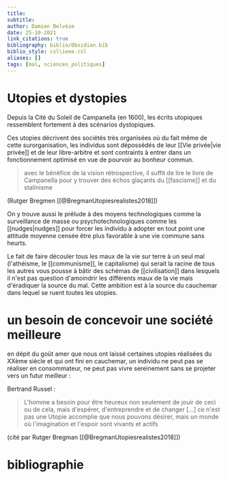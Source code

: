 ```yaml
---
title: 
subtitle:
author: Damien Belvèze
date: 25-10-2021
link_citations: true
bibliography: biblio/Obsidian.bib
biblio_style: csl\ieee.csl
aliases: []
tags: [mal, sciences_politiques]
---
```



# Utopies et dystopies

Depuis la Cité du Soleil de Campanella (en 1600), les écrits utopiques ressemblent fortement à des scénarios dystopiques. 

Ces utopies décrivent des sociétés très organisées où du fait même de cette surorganisation, les individus sont dépossédés de leur [[Vie privée|vie privée]] et de leur libre-arbitre et sont contraints à entrer dans un fonctionnement optimisé en vue de pourvoir au bonheur commun. 

> avec le bénéfice de la vision rétrospective, il suffit de lire le livre de Campanella pour y trouver des échos glaçants du [[fascisme]] et du stalinisme

(Rutger Bregmen [[@BregmanUtopiesrealistes2018]])

On y trouve aussi le prélude à des moyens technologiques comme la surveillance de masse ou psychotechnologiques comme les [[nudges|nudges]]  pour forcer les individu à adopter en tout point une attitude moyenne censée être plus favorable à une vie commune sans heurts. 

Le fait de faire découler tous les maux de la vie sur terre à un seul mal (l'athéisme, le [[communisme]], le capitalisme) qui serait la racine de tous les autres vous pousse à bâtir des schémas de [[civilisation]] dans lesquels il n'est pas question d'amoindrir les différents maux de la vie mais d'éradiquer la source du mal. Cette ambition est à la source du cauchemar dans lequel se ruent toutes les utopies. 

# un besoin de concevoir une société meilleure

en dépit du goût amer que nous ont laissé certaines utopies réalisées du XXème siècle et qui ont fini en cauchemar, un individu ne peut pas se réaliser en consommateur, ne peut pas vivre sereinement sans se projeter vers un futur meilleur : 

Bertrand Russel : 

> L'homme a besoin pour être heureux non seulement de jouir de ceci ou de cela, mais d'espérer, d'entreprendre et de changer [...] ce n'est pas une Utopie accomplie que nous pouvons désirer, mais un monde où l'imagination et l'espoir sont vivants et actifs

(cité par Rutger Bregman [[@BregmanUtopiesrealistes2018]])


# bibliographie

